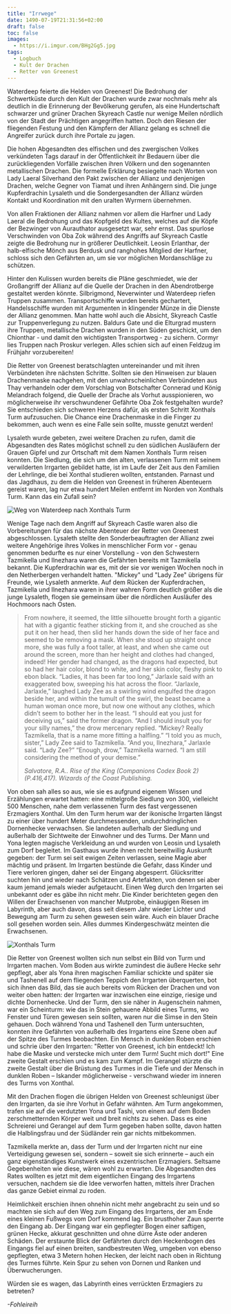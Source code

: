 ```yaml
---
title: "Irrwege"
date: 1490-07-19T21:31:56+02:00
draft: false
toc: false
images:
  - https://i.imgur.com/BHg2Gg5.jpg
tags: 
  - Logbuch
  - Kult der Drachen
  - Retter von Greenest
---
```


Waterdeep feierte die Helden von Greenest! Die Bedrohung der Schwertküste durch den Kult der Drachen wurde zwar nochmals mehr als deutlich in die Erinnerung der Bevölkerung gerufen, als eine Hundertschaft schwarzer und grüner Drachen Skyreach Castle nur wenige Meilen nördlich von der Stadt der Prächtigen angegriffen hatten. Doch den Riesen der fliegenden Festung und den Kämpfern der Allianz gelang es schnell die Angreifer zurück durch ihre Portale zu jagen.

Die hohen Abgesandten des elfischen und des zwergischen Volkes verkündeten Tags darauf in der Öffentlichkeit ihr Bedauern über die zurückliegenden Vorfälle zwischen ihren Völkern und den sogenannten metallischen Drachen. Die formelle Erklärung besiegelte nach Worten von Lady Laeral Silverhand den Pakt zwischen der Allianz und denjenigen Drachen, welche Gegner von Tiamat und ihren Anhängern sind. Die junge Kupferdrachin Lysaleth und die Sondergesandten der Allianz würden Kontakt und Koordination mit den uralten Wyrmern übernehmen.

Von allen Fraktionen der Allianz nahmen vor allem die Harfner und Lady Laeral die Bedrohung und das Kopfgeld des Kultes, welches auf die Köpfe der Bezwinger von Aurauthator ausgesetzt war, sehr ernst. Das spurlose Verschwinden von Oba Zok während des Angriffs auf Skyreach Castle zeigte die Bedrohung nur in größerer Deutlichkeit. Leosin Erlanthar, der halb-elfische Mönch aus Berdusk und ranghohes Mitglied der Harfner, schloss sich den Gefährten an, um sie vor möglichen Mordanschläge zu schützen.

Hinter den Kulissen wurden bereits die Pläne geschmiedet, wie der Großangriff der Allianz auf die Quelle der Drachen in den Abendrotberge gestaltet werden könnte. Silbrigmond, Neverwinter und Waterdeep riefen Truppen zusammen. Transportschiffe wurden bereits gechartert, Handelsschiffe wurden mit Argumenten in klingender Münze in die Dienste der Allianz genommen. Man hatte wohl auch die Absicht, Skyreach Castle zur Truppenverlegung zu nutzen. Baldurs Gate und die Elturgrad mustern ihre Truppen, metallische Drachen wurden in den Süden geschickt, um den Chionthar - und damit den wichtigsten Transportweg - zu sichern. Cormyr lies Truppen nach Proskur verlegen. Alles schien sich auf einen Feldzug im Frühjahr vorzubereiten!

Die Retter von Greenest beratschlagten untereinander und mit ihren Verbündeten ihre nächsten Schritte. Sollten sie den Hinweisen zur blauen Drachenmaske nachgehen, mit den unwahrscheinlichen Verbündeten aus Thay verhandeln oder dem Vorschlag von Botschafter Connerad und König Melandrach folgend, die Quelle der Drache als Vorhut ausspionieren, wo möglicherweise ihr verschwundener Gefährte Oba Zok festgehalten wurde? Sie entschieden sich schweren Herzens dafür, als ersten Schritt Xonthals Turm aufzusuchen. Die Chance eine Drachenmaske in die Finger zu bekommen, auch wenn es eine Falle sein sollte, musste genutzt werden! 

Lysaleth wurde gebeten, zwei weitere Drachen zu rufen, damit die Abgesandten des Rates möglichst schnell zu den südlichen Ausläufern der Grauen Gipfel und zur Ortschaft mit dem Namen Xonthals Turm reisen konnten. Die Siedlung, die sich um den alten, verlassenen Turm mit seinem verwilderten Irrgarten gebildet hatte, ist im Laufe der Zeit aus den Familien der Lehrlinge, die bei Xonthal studieren wollten, entstanden. Parnast und das Jagdhaus, zu dem die Helden von Greenest in früheren Abenteuern gereist waren, lag nur etwa hundert Meilen entfernt im Norden von Xonthals Turm. Kann das ein Zufall sein?

![Weg von Waterdeep nach Xonthals Turm](https://i.imgur.com/2hsFz9E.png)

Wenige Tage nach dem Angriff auf Skyreach Castle waren also die Vorbereitungen für das nächste Abenteuer der Retter von Greenest abgeschlossen. Lysaleth stellte den Sonderbeauftragten der Allianz zwei weitere Angehörige ihres Volkes in menschlicher Form vor - genau genommen bedurfte es nur einer Vorstellung - von den Schwestern Tazmikella und Ilnezhara waren die Gefährten bereits mit Tazmikella bekannt. Die Kupferdrachin war es, mit der sie vor wenigen Wochen noch in den Netherbergen verhandelt hatten. "Mickey" und "Lady Zee" übrigens für Freunde, wie Lysaleth anmerkte. Auf dem Rücken der Kupferdrachen, Tazmikella und Ilnezhara waren in ihrer wahren Form deutlich größer als die junge Lysaleth, flogen sie gemeinsam über die nördlichen Ausläufer des Hochmoors nach Osten.

> From nowhere, it seemed, the little silhouette brought forth a gigantic hat with a gigantic feather sticking from it, and she crouched as she put it on her head, then slid her hands down the side of her face and seemed to be removing a mask. When she stood up straight once more, she was fully a foot taller, at least, and when she came out around the screen, more than her height and clothes had changed, indeed! Her gender had changed, as the dragons had expected, but so had her hair color, blond to white, and her skin color, fleshy pink to ebon black. “Ladies, it has been far too long,” Jarlaxle said with an exaggerated bow, sweeping his hat across the floor. “Jarlaxle, Jarlaxle,” laughed Lady Zee as a swirling wind engulfed the dragon beside her, and within the tumult of the swirl, the beast became a human woman once more, but now one without any clothes, which didn’t seem to bother her in the least. “I should eat you just for deceiving us,” said the former dragon. “And I should insult you for your silly names,” the drow mercenary replied. “Mickey? Really Tazmikella, that is a name more fitting a halfling.” “I told you as much, sister,” Lady Zee said to Tazmikella. “And you, Ilnezhara,” Jarlaxle said. “Lady Zee?” “Enough, drow,” Tazmikella warned. “I am still considering the method of your demise.”
> 
> _Salvatore, R.A.. Rise of the King (Companions Codex Book 2) (P.416,417). Wizards of the Coast Publishing._

Von oben sah alles so aus, wie sie es aufgrund eigenem Wissen und Erzählungen erwartet hatten: eine mittelgroße Siedlung von 300, vielleicht 500 Menschen, nahe dem verlassenen Turm des fast vergessenen Erzmagiers Xonthal. Um den Turm herum war der ikonische Irrgarten längst zu einer über hundert Meter durchmessenden, undurchdringlichen Dornenhecke verwachsen. Sie landeten außerhalb der Siedlung und außerhalb der Sichtweite der Einwohner und des Turms. Der Mann und Yona legten magische Verkleidung an und wurden von Leosin und Lysaleth zum Dorf begleitet. Im Gasthaus wurde ihnen recht bereitwillig Auskunft gegeben: der Turm sei seit ewigen Zeiten verlassen, seine Magie aber mächtig und präsent. Im Irrgarten bestünde die Gefahr, dass Kinder und Tiere verloren gingen, daher sei der Eingang abgesperrt. Glücksritter suchten hin und wieder nach Schätzen und Artefakten, von denen sei aber kaum jemand jemals wieder aufgetaucht. Einen Weg durch den Irrgarten sei unbekannt oder es gäbe ihn nicht mehr. Die Kinder berichteten gegen den Willen der Erwachsenen von mancher Mutprobe, einäugigen Riesen im Labyrinth, aber auch davon, dass seit diesem Jahr wieder Lichter und Bewegung am Turm zu sehen gewesen sein wäre. Auch ein blauer Drache soll gesehen worden sein. Alles dummes Kindergeschwätz meinten die Erwachsenen.

![Xonthals Turm](https://i.imgur.com/BHg2Gg5.jpg)

Die Retter von Greenest wollten sich nun selbst ein Bild von Turm und Irrgarten machen. Vom Boden aus wirkte zumindest die äußere Hecke sehr gepflegt, aber als Yona ihren magischen Familiar schickte und später sie und Tashenell auf dem fliegenden Teppich den Irrgarten überquerten, bot sich ihnen das Bild, das sie auch bereits vom Rücken der Drachen und von weiter oben hatten: der Irrgarten war inzwischen eine einzige, riesige und dichte Dornenhecke. Und der Turm, den sie näher in Augenschein nahmen, war ein Scheinturm: wie das in Stein gehauene Abbild eines Turms, wo Fenster und Türen gewesen sein sollten, waren nur die Simse in den Stein gehauen. Doch während Yona und Tashenell den Turm untersuchten, konnten ihre Gefährten von außerhalb des Irrgartens eine Szene oben auf der Spitze des Turmes beobachten. Ein Mensch in dunklen Roben erschien und schrie über den Irrgarten: "Retter von Greenest, ich bin entdeckt! Ich habe die Maske und verstecke mich unter dem Turm! Sucht mich dort!" Eine zweite Gestalt erschien und es kam zum Kampf. Im Gerangel stürzte die zweite Gestalt über die Brüstung des Turmes in die Tiefe und der Mensch in dunklen Roben – Iskander möglicherweise - verschwand wieder im inneren des Turms von Xonthal.

Mit den Drachen flogen die übrigen Helden von Greenest schleunigst über den Irrgarten, da sie ihre Vorhut in Gefahr wähnten. Am Turm angekommen, trafen sie auf die verdutzten Yona und Tashi, von einem auf dem Boden zerschmetternden Körper weit und breit nichts zu sehen. Dass es eine Schreierei und Gerangel auf dem Turm gegeben haben sollte, davon hatten die Halblingsfrau und der Südländer rein gar nichts mitbekommen.

Tazmikella merkte an, dass der Turm und der Irrgarten nicht nur eine Verteidigung gewesen sei, sondern – soweit sie sich erinnerte – auch ein ganz eigenständiges Kunstwerk eines exzentrischen Erzmagiers. Seltsame Gegebenheiten wie diese, wären wohl zu erwarten. Die Abgesandten des Rates wollten es jetzt mit dem eigentlichen Eingang des Irrgartens versuchen, nachdem sie die Idee verworfen hatten, mittels ihrer Drachen das ganze Gebiet einmal zu roden.

Heimlichkeit erschien ihnen ohnehin nicht mehr angebracht zu sein und so machten sie sich auf den Weg zum Eingang des Irrgartens, der am Ende eines kleinen Fußwegs vom Dorf kommend lag. Ein brusthoher Zaun sperrte den Eingang ab. Der Eingang war ein gepflegter Bogen einer saftigen, grünen Hecke, akkurat geschnitten und ohne dürre Äste oder anderen Schäden. Der erstaunte Blick der Gefährten durch den Heckenbogen des Eingangs fiel auf einen breiten, sandbestreuten Weg, umgeben von ebenso gepflegten, etwa 3 Metern hohen Hecken, der leicht nach oben in Richtung des Turmes führte. Kein Spur zu sehen von Dornen und Ranken und Überwucherungen. 

Würden sie es wagen, das Labyrinth eines verrückten Erzmagiers zu betreten?

_-Fohleireih_
